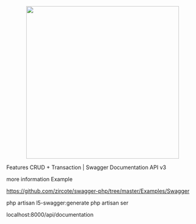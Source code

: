 <p align="center"><a href="https://laravel.com" target="_blank"><img src="https://raw.githubusercontent.com/laravel/art/master/logo-lockup/5%20SVG/2%20CMYK/1%20Full%20Color/laravel-logolockup-cmyk-red.svg" width="400"></a></p>


Features
CRUD + Transaction | Swagger Documentation API v3



more information Example

https://github.com/zircote/swagger-php/tree/master/Examples/Swagger

php artisan l5-swagger:generate
php artisan ser

localhost:8000/api/documentation
